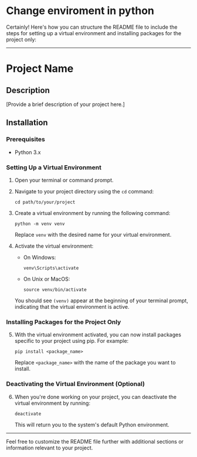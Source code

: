 # Change enviroment in python 

Certainly! Here's how you can structure the README file to include the steps for setting up a virtual environment and installing packages for the project only:

---

# Project Name

## Description

[Provide a brief description of your project here.]

## Installation

### Prerequisites

- Python 3.x

### Setting Up a Virtual Environment

1. Open your terminal or command prompt.
2. Navigate to your project directory using the `cd` command:

   ```
   cd path/to/your/project
   ```

3. Create a virtual environment by running the following command:

   ```
   python -m venv venv
   ```

   Replace `venv` with the desired name for your virtual environment.

4. Activate the virtual environment:

   - On Windows:

     ```
     venv\Scripts\activate
     ```

   - On Unix or MacOS:

     ```
     source venv/bin/activate
     ```

   You should see `(venv)` appear at the beginning of your terminal prompt, indicating that the virtual environment is active.

### Installing Packages for the Project Only

5. With the virtual environment activated, you can now install packages specific to your project using pip. For example:

   ```
   pip install <package_name>
   ```

   Replace `<package_name>` with the name of the package you want to install.

### Deactivating the Virtual Environment (Optional)

6. When you're done working on your project, you can deactivate the virtual environment by running:

   ```
   deactivate
   ```

   This will return you to the system's default Python environment.

---

Feel free to customize the README file further with additional sections or information relevant to your project.